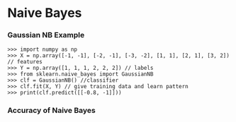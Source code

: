 # Naive Bayes
### Gaussian NB Example
```
>>> import numpy as np
>>> X = np.array([-1, -1], [-2, -1], [-3, -2], [1, 1], [2, 1], [3, 2]) // features
>>> Y = np.array([1, 1, 1, 2, 2, 2]) // labels
>>> from sklearn.naive_bayes import GaussianNB
>>> clf = GaussianNB() //classifier
>>> clf.fit(X, Y) // give training data and learn pattern
>>> print(clf.predict([[-0.8, -1]]))
```

### Accuracy of Naive Bayes

